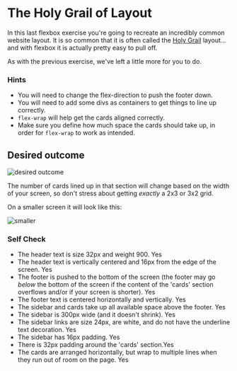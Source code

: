 # The Holy Grail of Layout

In this last flexbox exercise you're going to recreate an incredibly common website layout. It is so common that it is often called the [Holy Grail](https://www.google.com/search?q=holy+grail+layout&tbm=isch&sclient=img) layout... and with flexbox it is actually pretty easy to pull off.

As with the previous exercise, we've left a little more for you to do.

### Hints
- You will need to change the flex-direction to push the footer down.
- You will need to add some divs as containers to get things to line up correctly.
- `flex-wrap` will help get the cards aligned correctly.
-  Make sure you define how much space the cards should take up, in order for `flex-wrap` to work as intended.

## Desired outcome

![desired outcome](./desired-outcome.png)

The number of cards lined up in that section will change based on the width of your screen, so don't stress about getting _exactly_ a 2x3 or 3x2 grid.

On a smaller screen it will look like this:

![smaller](./desired-outcome-smaller.png)

### Self Check
- The header text is size 32px and weight 900. Yes
- The header text is vertically centered and 16px from the edge of the screen. Yes
- The footer is pushed to the bottom of the screen (the footer may go _below_ the bottom of the screen if the content of the 'cards' section overflows and/or if your screen is shorter). Yes
- The footer text is centered horizontally and vertically. Yes
- The sidebar and cards take up all available space above the footer. Yes
- The sidebar is 300px wide (and it doesn't shrink). Yes
- The sidebar links are size 24px, are white, and do not have the underline text decoration. Yes
- The sidebar has 16px padding. Yes
- There is 32px padding around the 'cards' section.Yes
- The cards are arranged horizontally, but wrap to multiple lines when they run out of room on the page. Yes

